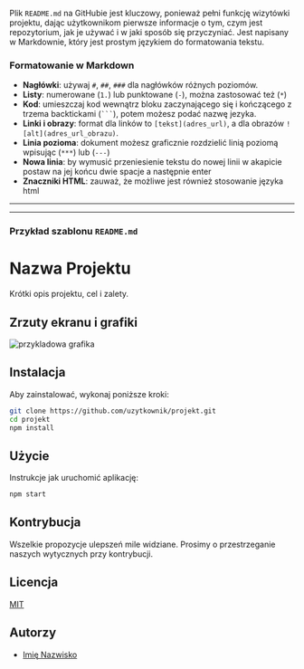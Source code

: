Plik `README.md` na GitHubie jest kluczowy, ponieważ pełni funkcję wizytówki projektu, dając użytkownikom pierwsze informacje o tym, czym jest repozytorium, jak je używać i w jaki sposób się przyczyniać. Jest napisany w Markdownie, który jest prostym językiem do formatowania tekstu.

### Formatowanie w Markdown

- **Nagłówki**: używaj `#`, `##`, `###` dla nagłówków różnych poziomów.
- **Listy**: numerowane (`1.`) lub punktowane (`-`), można zastosować też (`*`)
- **Kod**: umieszczaj kod wewnątrz bloku zaczynającego się i kończącego z trzema backtickami (`` ``` ``), potem możesz podać nazwę jezyka.
- **Linki i obrazy**: format dla linków to `[tekst](adres_url)`, a dla obrazów `![alt](adres_url_obrazu)`.
- **Linia pozioma**: dokument możesz graficznie rozdzielić linią poziomą wpisując (``` *** ```) lub (``` --- ```)
- **Nowa linia**: by wymusić przeniesienie tekstu do nowej linii w akapicie postaw na jej końcu dwie spacje a następnie enter
- **Znaczniki HTML**: zauważ, że możliwe jest również stosowanie języka html

***
***

### Przykład szablonu `README.md`


# Nazwa Projektu

Krótki opis projektu, cel i zalety.

## Zrzuty ekranu i grafiki

![przykladowa grafika](example_pic.png)

## Instalacja

Aby zainstalować, wykonaj poniższe kroki:

```bash
git clone https://github.com/uzytkownik/projekt.git
cd projekt
npm install
```

## Użycie

Instrukcje jak uruchomić aplikację:

```bash
npm start
```

## Kontrybucja

Wszelkie propozycje ulepszeń mile widziane. Prosimy o przestrzeganie naszych wytycznych przy kontrybucji.

## Licencja

[MIT](https://opensource.org/licenses/MIT)

## Autorzy

- [Imię Nazwisko](https://github.com/uzytkownik)
